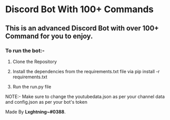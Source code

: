 # Discord Bot With 100+ Commands

## This  is an advanced Discord Bot with over 100+ Command for you to enjoy. 


### To run the bot:-


1) Clone the Repository 

2) Install the dependencies from the requirements.txt file via pip install -r requirements.txt 

3) Run the run.py file 

NOTE:- Make sure to change the youtubedata.json as per your channel data and config.json as per your bot's token


Made By **Lxghtning~#0388**.